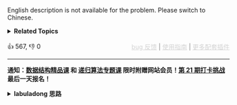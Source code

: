 English description is not available for the problem. Please switch to Chinese.
<details><summary><strong>Related Topics</strong></summary>数学 | 动态规划 | 概率与统计</details><br>

<div>👍 567, 👎 0<span style='float: right;'><span style='color: gray;'><a href='https://github.com/labuladong/fucking-algorithm/discussions/939' target='_blank' style='color: lightgray;text-decoration: underline;'>bug 反馈</a> | <a href='https://labuladong.gitee.io/article/fname.html?fname=jb插件简介' target='_blank' style='color: lightgray;text-decoration: underline;'>使用指南</a> | <a href='https://labuladong.github.io/algo/images/others/%E5%85%A8%E5%AE%B6%E6%A1%B6.jpg' target='_blank' style='color: lightgray;text-decoration: underline;'>更多配套插件</a></span></span></div>

<div id="labuladong"><hr>

**通知：[数据结构精品课](https://aep.h5.xeknow.com/s/1XJHEO) 和 [递归算法专题课](https://aep.xet.tech/s/3YGcq3) 限时附赠网站会员！[第 21 期打卡挑战](https://opedk.xet.tech/s/4ptSo2) 最后一天报名！**

<details><summary><strong>labuladong 思路</strong></summary>

## 基本思路

这道题有意思，是经典的动态规划题目，状态转移的关系很明显，我来带你分析一下：

现在有 `n` 个骰子，扔出点数 `point` 的概率是多少？

首先，一个骰子能扔出的点数是 1~6，那么 `n` 个骰子扔出点数 `point` 的概率就可以通过 `n - 1` 个骰子扔出点数 `point-1, point-2,... point-6` 的概率分别乘以 1/6 再相加得到。

如果定义一个 `dp(n, point)` 函数表示用 n 个骰子抛出 point 点数的概率，那么这个状态转移关系如下：

```java
dp(n, point) = sum{dp(n-1, point-k) where 1 <= k <= 6}
```

明确了状态转移关系，就可以写出自顶向下的递归解法和自底向上的迭代解法了，我都写出来供你参考。

**标签：[动态规划](https://mp.weixin.qq.com/mp/appmsgalbum?__biz=MzAxODQxMDM0Mw==&action=getalbum&album_id=1318881141113536512)**

## 解法代码

提示：🟢 标记的是我写的解法代码，🤖 标记的是 chatGPT 翻译的多语言解法代码。如有错误，可以 [点这里](https://github.com/labuladong/fucking-algorithm/issues/1113) 反馈和修正。

<div class="tab-panel"><div class="tab-nav">
<button data-tab-item="cpp" class="tab-nav-button btn " data-tab-group="default" onclick="switchTab(this)">cpp🤖</button>

<button data-tab-item="python" class="tab-nav-button btn " data-tab-group="default" onclick="switchTab(this)">python🤖</button>

<button data-tab-item="java" class="tab-nav-button btn active" data-tab-group="default" onclick="switchTab(this)">java🟢</button>

<button data-tab-item="go" class="tab-nav-button btn " data-tab-group="default" onclick="switchTab(this)">go🤖</button>

<button data-tab-item="javascript" class="tab-nav-button btn " data-tab-group="default" onclick="switchTab(this)">javascript🤖</button>
</div><div class="tab-content">
<div data-tab-item="cpp" class="tab-item " data-tab-group="default"><div class="highlight">

```cpp
// 注意：cpp 代码由 chatGPT🤖 根据我的 java 代码翻译，旨在帮助不同背景的读者理解算法逻辑。
// 本代码已经通过力扣的测试用例，应该可直接成功提交。

// 自底向上的迭代解法
class Solution {
public:
    vector<double> dicesProbability(int n) {
        // n 个骰子可能扔出的结果的最大值和最小值
        int min = n, max = n * 6;
        // 定义：用 n 个骰子，凑出 point 的点数的概率是 dp[n][point]
        vector<vector<double>> dp(n + 1, vector<double>(max + 1));
        // base case，一个骰子扔出点数 1~6 的概率是 1/6
        for (int j = 1; j <= 6; j++) {
            dp[1][j] = 1.0 / 6;
        }
        // 状态转移
        for (int i = 2; i <= n; i++) {
            for (int j = i; j <= i * 6; j++) {
                for (int k = 1; k <= 6; k++) {
                    if (j - k <= 0) {
                        break;
                    }
                    // i 个骰子扔出点数 j 的概率
                    // 可以通过 i - 1 个骰子认出点数 j - k 的概率推倒出来
                    dp[i][j] += dp[i - 1][j - k] * 1.0 / 6.0;
                }
            }
        }

        vector<double> res(max - min + 1);
        for (int i = 0; i < res.size(); i++) {
            res[i] = dp[n][min + i];
        }
        return res;
    }
};

// 自顶向下的递归解法
class Solution2 {
public:
    vector<double> dicesProbability(int n) {
        // n 个骰子可能扔出的结果的最大值和最小值
        int min = n, max = n * 6;
        memo = vector<vector<double>>(n + 1, vector<double>(max + 1, 0));

        vector<double> res(max - min + 1);
        for (int i = 0; i < res.size(); i++) {
            res[i] = dp(n, min + i);
        }
        return res;
    }

private:
    // 备忘录
    vector<vector<double>> memo;

    // 定义：用 n 个骰子，抛出 point 点数的概率
    double dp(int n, int point) {
        // base case
        if (point <= 0) {
            return 0;
        }
        if (n == 1) {
            if (point > 6) {
                return 0;
            }
            return 1.0 / 6;
        }
        // 通过备忘录避免冗余计算
        if (memo[n][point] != 0) {
            return memo[n][point];
        }
        // 进行状态转移
        double prob = 0;
        for (int i = 1; i <= 6; i++) {
            prob += dp(n - 1, point - i) * 1.0 / 6;
        }
        // 结果存入备忘录
        memo[n][point] = prob;
        return prob;
    }
};
```

</div></div>

<div data-tab-item="python" class="tab-item " data-tab-group="default"><div class="highlight">

```python
# 注意：python 代码由 chatGPT🤖 根据我的 java 代码翻译，旨在帮助不同背景的读者理解算法逻辑。
# 本代码已经通过力扣的测试用例，应该可直接成功提交。

# 自底向上的迭代解法
class Solution:
    def dicesProbability(self, n: int) -> List[float]:
        # n 个骰子可能扔出的结果的最大值和最小值
        min_num = n
        max_num = n * 6
        # 定义：用 n 个骰子，凑出 point 的点数的概率是 dp[n][point]
        dp = [[0.0] * (max_num + 1) for _ in range(n + 1)]
        # base case，一个骰子扔出点数 1~6 的概率是 1/6
        for j in range(1, 7):
            dp[1][j] = 1 / 6.0
        # 状态转移
        for i in range(2, n + 1):
            for j in range(i, i * 6 + 1):
                for k in range(1, 7):
                    if j - k <= 0:
                        break
                    # i 个骰子扔出点数 j 的概率
                    # 可以通过 i - 1 个骰子认出点数 j - k 的概率推倒出来
                    dp[i][j] += dp[i - 1][j - k] * 1 / 6.0
        res = [dp[n][i] for i in range(min_num, max_num + 1)]
        return res

# 自顶向下的递归解法
class Solution2:
    def dicesProbability(self, n: int) -> List[float]:
        # n 个骰子可能扔出的结果的最大值和最小值
        min_num = n
        max_num = n * 6
        self.memo = [[0.0] * (max_num + 1) for _ in range(n + 1)]
        res = [self.dp(n, min_num + i) for i in range(max_num - min_num + 1)]
        return res

    # 备忘录
    memo = [[]]

    # 定义：用 n 个骰子，抛出 point 点数的概率
    def dp(self, n: int, point: int) -> float:
        # base case
        if point <= 0:
            return 0
        if n == 1:
            if point > 6:
                return 0
            return 1 / 6.0
        # 通过备忘录避免冗余计算
        if self.memo[n][point] != 0:
            return self.memo[n][point]
        # 进行状态转移
        prob = 0
        for i in range(1, 7):
            prob += self.dp(n - 1, point - i) * 1 / 6
        # 结果存入备忘录
        self.memo[n][point] = prob
        return prob
```

</div></div>

<div data-tab-item="java" class="tab-item active" data-tab-group="default"><div class="highlight">

```java
// 自底向上的迭代解法
class Solution {
    public double[] dicesProbability(int n) {
        // n 个骰子可能扔出的结果的最大值和最小值
        int min = n, max = n * 6;
        // 定义：用 n 个骰子，凑出 point 的点数的概率是 dp[n][point]
        double[][] dp = new double[n + 1][max + 1];
        // base case，一个骰子扔出点数 1~6 的概率是 1/6
        for (int j = 1; j <= 6; j++) {
            dp[1][j] = 1 / 6.0;
        }
        // 状态转移
        for (int i = 2; i <= n; i++) {
            for (int j = i * 1; j <= i * 6; j++) {
                for (int k = 1; k <= 6; k++) {
                    if (j - k <= 0) {
                        break;
                    }
                    // i 个骰子扔出点数 j 的概率
                    // 可以通过 i - 1 个骰子认出点数 j - k 的概率推倒出来
                    dp[i][j] += dp[i - 1][j - k] * 1 / 6.0;
                }
            }
        }

        double[] res = new double[max - min + 1];
        for (int i = 0; i < res.length; i++) {
            res[i] = dp[n][min + i];
        }
        return res;
    }
}

// 自顶向下的递归解法
class Solution2 {
    public double[] dicesProbability(int n) {
        // n 个骰子可能扔出的结果的最大值和最小值
        int min = n, max = n * 6;
        memo = new double[n + 1][max + 1];

        double[] res = new double[max - min + 1];
        for (int i = 0; i < res.length; i++) {
            res[i] = dp(n, min + i);
        }
        return res;
    }

    // 备忘录
    double[][] memo;

    // 定义：用 n 个骰子，抛出 point 点数的概率
    double dp(int n, int point) {
        // base case
        if (point <= 0) {
            return 0;
        }
        if (n == 1) {
            if (point > 6) {
                return 0;
            }
            return 1 / 6.0;
        }
        // 通过备忘录避免冗余计算
        if (memo[n][point] != 0) {
            return memo[n][point];
        }
        // 进行状态转移
        double prob = 0;
        for (int i = 1; i <= 6; i++) {
            prob += dp(n - 1, point - i) * 1 / 6;
        }
        // 结果存入备忘录
        memo[n][point] = prob;
        return prob;
    }
}
```

</div></div>

<div data-tab-item="go" class="tab-item " data-tab-group="default"><div class="highlight">

```go
// 注意：go 代码由 chatGPT🤖 根据我的 java 代码翻译，旨在帮助不同背景的读者理解算法逻辑。
// 本代码已经通过力扣的测试用例，应该可直接成功提交。

// 自底向上的迭代解法
func dicesProbability(n int) []float64 {
	// n 个骰子可能扔出的结果的最大值和最小值
	min := n
	max := n * 6
	// 定义：用 n 个骰子，凑出 point 的点数的概率是 dp[n][point]
	dp := make([][]float64, n+1)
	for i := range dp {
		dp[i] = make([]float64, max+1)
	}
	// base case，一个骰子扔出点数 1~6 的概率是 1/6
	for j := 1; j <= 6; j++ {
		dp[1][j] = 1 / 6.0
	}
	// 状态转移
	for i := 2; i <= n; i++ {
		for j := i * 1; j <= i*6; j++ {
			for k := 1; k <= 6; k++ {
				if j-k <= 0 {
					break
				}
				// i 个骰子扔出点数 j 的概率
				// 可以通过 i - 1 个骰子认出点数 j - k 的概率推倒出来
				dp[i][j] += dp[i-1][j-k] * 1 / 6.0
			}
		}
	}

	res := make([]float64, max-min+1)
	for i := 0; i < len(res); i++ {
		res[i] = dp[n][min+i]
	}
	return res
}

// 自顶向下的递归解法
func dicesProbability2(n int) []float64 {
	// n 个骰子可能扔出的结果的最大值和最小值
	min := n
	max := n * 6
	memo := make([][]float64, n+1)
	for i := range memo {
		memo[i] = make([]float64, max+1)
	}

	res := make([]float64, max-min+1)
	for i := 0; i < len(res); i++ {
		res[i] = dp2(n, min+i, memo)
	}
	return res
}

// 定义：用 n 个骰子，抛出 point 点数的概率
func dp2(n, point int, memo [][]float64) float64 {
	// base case
	if point <= 0 {
		return 0
	}
	if n == 1 {
		if point > 6 {
			return 0
		}
		return 1 / 6.0
	}
	// 通过备忘录避免冗余计算
	if memo[n][point] != 0 {
		return memo[n][point]
	}
	// 进行状态转移
	prob := 0.0
	for i := 1; i <= 6; i++ {
		prob += dp2(n-1, point-i, memo) * 1 / 6
	}
	// 结果存入备忘录
	memo[n][point] = prob
	return prob
}
```

</div></div>

<div data-tab-item="javascript" class="tab-item " data-tab-group="default"><div class="highlight">

```javascript
// 注意：javascript 代码由 chatGPT🤖 根据我的 java 代码翻译，旨在帮助不同背景的读者理解算法逻辑。
// 本代码还未经过力扣测试，仅供参考，如有疑惑，可以参照我写的 java 代码对比查看。

var dicesProbability = function(n) {
    // n 个骰子可能扔出的结果的最大值和最小值
    var min = n, max = n * 6;
    // 定义：用 n 个骰子，凑出 point 的点数的概率是 dp[n][point]
    var dp = new Array(n + 1).fill(null).map(() => new Array(max + 1).fill(0));
    // base case，一个骰子扔出点数 1~6 的概率是 1/6，填充第一行
    for (let j = 1; j <= 6; j++) {
        dp[1][j] = 1 / 6.0;
    }
    // 状态转移
    for (let i = 2; i <= n; i++) {
        for (let j = i; j <= i * 6; j++) {
            for (let k = 1; k <= 6; k++) {
                if (j - k < i - 1 || j - k > (i - 1) * 6) {
                    // 走到了边界，后面的数都不能满足
                    break;
                }
                // i 个骰子扔出点数 j 的概率
                // 可以通过 i - 1 个骰子认出点数 j - k 的概率推倒出来
                dp[i][j] += dp[i - 1][j - k] / 6.0;
            }
        }
    }

    var res = new Array(max - min + 1);
    for (let i = 0; i < res.length; i++) {
        res[i] = dp[n][min + i];
    }
    return res;
};

// 自顶向下的递归解法
var dicesProbability2 = function(n) {
    // n 个骰子可能扔出的结果的最大值和最小值
    var min = n, max = n * 6;
    // 定义：用 n 个骰子，抛出 point 点数的概率
    var memo = new Array(n + 1).fill(null).map(() => new Array(max + 1).fill(0));

    var dp = function(n, point) {
        // base case
        if (point <= 0) {
            return 0;
        }
        if (n === 1) {
            if (point > 6) {
                return 0;
            }
            return 1 / 6.0;
        }
        // 通过备忘录避免冗余计算
        if (memo[n][point] !== 0) {
            return memo[n][point];
        }
        // 进行状态转移
        var prob = 0;
        for (let i = 1; i <= 6; i++) {
            prob += dp(n - 1, point - i) * 1 / 6.0;
        }
        // 结果存入备忘录
        memo[n][point] = prob;
        return prob;
    }

    var res = new Array(max - min + 1);
    for (let i = 0; i < res.length; i++) {
        res[i] = dp(n, min + i);
    }
    return res;
};
```

</div></div>
</div></div>

</details>
</div>



